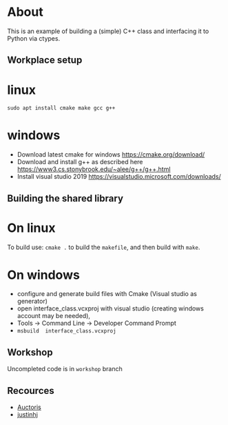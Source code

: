 # About

This is an example of building a (simple) C++ class and interfacing it to Python via ctypes.

## Workplace setup
# linux
`sudo apt install cmake make gcc g++`

# windows

  - Download latest cmake for windows https://cmake.org/download/
  - Download and install g++ as described here https://www3.cs.stonybrook.edu/~alee/g++/g++.html
  - Install visual studio 2019 https://visualstudio.microsoft.com/downloads/  

## Building the shared library

# On linux
To build use:
`cmake .` to build the `makefile`, and then build with `make`.

# On windows
- configure and generate build files with Cmake (Visual studio as generator)
- open interface_class.vcxproj with visual studio (creating windows account may be needed),
- Tools -> Command Line -> Developer Command Prompt 
 - `msbuild  interface_class.vcxproj`

## Workshop

Uncompleted code is in `workshop` branch

## Recources

* [Auctoris](https://github.com/Auctoris/ctypes_demo)
* [justinhj](https://github.com/justinhj/astar-algorithm-cpp)
